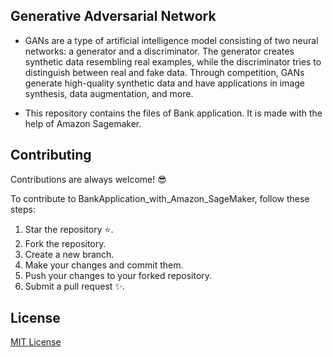## Generative Adversarial Network

- GANs are a type of artificial intelligence model consisting of two neural networks: a generator and a discriminator. The generator creates synthetic data resembling real examples, while the discriminator tries to distinguish between real and fake data. Through competition, GANs generate high-quality synthetic data and have applications in image synthesis, data augmentation, and more.

- This repository contains the files of Bank application. It is made with the help of Amazon Sagemaker.

## Contributing 

Contributions are always welcome! 😎

To contribute to BankApplication_with_Amazon_SageMaker, follow these steps:

1. Star the repository ⭐.
2. Fork the repository.
3. Create a new branch.
4. Make your changes and commit them.
5. Push your changes to your forked repository.
6. Submit a pull request ✨.

## License
[MIT License](https://github.com/SAPNILPATEL/BankApplication-with-Amazon-SageMaker/blob/main/LICENSE)
